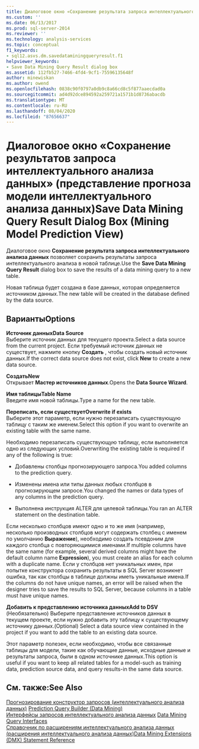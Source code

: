 ```yaml
---
title: Диалоговое окно «Сохранение результата запроса интеллектуального анализа данных» (представление прогноза модели интеллектуального анализа) | Документация Майкрософт
ms.custom: ''
ms.date: 06/13/2017
ms.prod: sql-server-2014
ms.reviewer: ''
ms.technology: analysis-services
ms.topic: conceptual
f1_keywords:
- sql12.asvs.dm.savedataminingqueryresult.f1
helpviewer_keywords:
- Save Data Mining Query Result dialog box
ms.assetid: 112fb527-7466-4fd4-9cf1-75596135648f
author: minewiskan
ms.author: owend
ms.openlocfilehash: 0838c90f0797a0db9c8a66cd8c5f877aaecdad0a
ms.sourcegitcommit: ad4d92dce894592a259721a1571b1d8736abacdb
ms.translationtype: MT
ms.contentlocale: ru-RU
ms.lasthandoff: 08/04/2020
ms.locfileid: "87656637"
---
```

# <a name="save-data-mining-query-result-dialog-box-mining-model-prediction-view"></a><span data-ttu-id="5f890-102">Диалоговое окно «Сохранение результатов запроса интеллектуального анализа данных» (представление прогноза модели интеллектуального анализа данных)</span><span class="sxs-lookup"><span data-stu-id="5f890-102">Save Data Mining Query Result Dialog Box (Mining Model Prediction View)</span></span>
  <span data-ttu-id="5f890-103">Диалоговое окно **Сохранение результата запроса интеллектуального анализа данных** позволяет сохранить результаты запроса интеллектуального анализа в новой таблице.</span><span class="sxs-lookup"><span data-stu-id="5f890-103">Use the **Save Data Mining Query Result** dialog box to save the results of a data mining query to a new table.</span></span>  
  
 <span data-ttu-id="5f890-104">Новая таблица будет создана в базе данных, которая определяется источником данных.</span><span class="sxs-lookup"><span data-stu-id="5f890-104">The new table will be created in the database defined by the data source.</span></span>  
  
## <a name="options"></a><span data-ttu-id="5f890-105">Варианты</span><span class="sxs-lookup"><span data-stu-id="5f890-105">Options</span></span>  
 <span data-ttu-id="5f890-106">**Источник данных**</span><span class="sxs-lookup"><span data-stu-id="5f890-106">**Data Source**</span></span>  
 <span data-ttu-id="5f890-107">Выберите источник данных для текущего проекта.</span><span class="sxs-lookup"><span data-stu-id="5f890-107">Select a data source from the current project.</span></span> <span data-ttu-id="5f890-108">Если требуемый источник данных не существует, нажмите кнопку **Создать** , чтобы создать новый источник данных.</span><span class="sxs-lookup"><span data-stu-id="5f890-108">If the correct data source does not exist, click **New** to create a new data source.</span></span>  
  
 <span data-ttu-id="5f890-109">**Создать**</span><span class="sxs-lookup"><span data-stu-id="5f890-109">**New**</span></span>  
 <span data-ttu-id="5f890-110">Открывает **Мастер источников данных**.</span><span class="sxs-lookup"><span data-stu-id="5f890-110">Opens the **Data Source Wizard**.</span></span>  
  
 <span data-ttu-id="5f890-111">**Имя таблицы**</span><span class="sxs-lookup"><span data-stu-id="5f890-111">**Table Name**</span></span>  
 <span data-ttu-id="5f890-112">Введите имя новой таблицы.</span><span class="sxs-lookup"><span data-stu-id="5f890-112">Type a name for the new table.</span></span>  
  
 <span data-ttu-id="5f890-113">**Переписать, если существует**</span><span class="sxs-lookup"><span data-stu-id="5f890-113">**Overwrite if exists**</span></span>  
 <span data-ttu-id="5f890-114">Выберите этот параметр, если нужно перезаписать существующую таблицу с таким же именем.</span><span class="sxs-lookup"><span data-stu-id="5f890-114">Select this option if you want to overwrite an existing table with the same name.</span></span>  
  
 <span data-ttu-id="5f890-115">Необходимо перезаписать существующую таблицу, если выполняется одно из следующих условий.</span><span class="sxs-lookup"><span data-stu-id="5f890-115">Overwriting the existing table is required if any of the following is true:</span></span>  
  
-   <span data-ttu-id="5f890-116">Добавлены столбцы прогнозирующего запроса.</span><span class="sxs-lookup"><span data-stu-id="5f890-116">You added columns to the prediction query.</span></span>  
  
-   <span data-ttu-id="5f890-117">Изменены имена или типы данных любых столбцов в прогнозирующем запросе.</span><span class="sxs-lookup"><span data-stu-id="5f890-117">You changed the names or data types of any columns in the prediction query.</span></span>  
  
-   <span data-ttu-id="5f890-118">Выполнена инструкция ALTER для целевой таблицы.</span><span class="sxs-lookup"><span data-stu-id="5f890-118">You ran an ALTER statement on the destination table.</span></span>  
  
 <span data-ttu-id="5f890-119">Если несколько столбцов имеют одно и то же имя (например, несколько производных столбцов могут содержать столбец с именем по умолчанию **Выражение**), необходимо создать псевдоним для каждого столбца с повторяющимися именами.</span><span class="sxs-lookup"><span data-stu-id="5f890-119">If multiple columns have the same name (for example, several derived columns might have the default column name **Expression**), you must create an alias for each column with a duplicate name.</span></span> <span data-ttu-id="5f890-120">Если у столбцов нет уникальных имен, при попытке конструктора сохранить результаты в SQL Server возникнет ошибка, так как столбцы в таблице должны иметь уникальные имена.</span><span class="sxs-lookup"><span data-stu-id="5f890-120">If the columns do not have unique names, an error will be raised when the designer tries to save the results to SQL Server, because columns in a table must have unique names.</span></span>  
  
 <span data-ttu-id="5f890-121">**Добавить к представлению источника данных**</span><span class="sxs-lookup"><span data-stu-id="5f890-121">**Add to DSV**</span></span>  
 <span data-ttu-id="5f890-122">(Необязательно) Выберите представление источников данных в текущем проекте, если нужно добавить эту таблицу к существующему источнику данных.</span><span class="sxs-lookup"><span data-stu-id="5f890-122">(Optional) Select a data source view contained in the project if you want to add the table to an existing data source.</span></span>  
  
 <span data-ttu-id="5f890-123">Этот параметр полезен, если необходимо, чтобы все связанные таблицы для модели, такие как обучающие данные, исходные данные и результаты запроса, были в одном источнике данных.</span><span class="sxs-lookup"><span data-stu-id="5f890-123">This option is useful if you want to keep all related tables for a model-such as training data, prediction source data, and query results-in the same data source.</span></span>  
  
## <a name="see-also"></a><span data-ttu-id="5f890-124">См. также:</span><span class="sxs-lookup"><span data-stu-id="5f890-124">See Also</span></span>  
 <span data-ttu-id="5f890-125">[Прогнозирование конструктор запросов &#40;интеллектуального анализа данных&#41;](prediction-query-builder-data-mining.md) </span><span class="sxs-lookup"><span data-stu-id="5f890-125">[Prediction Query Builder &#40;Data Mining&#41;](prediction-query-builder-data-mining.md) </span></span>  
 <span data-ttu-id="5f890-126">[Интерфейсы запросов интеллектуального анализа данных](data-mining/data-mining-query-tools.md) </span><span class="sxs-lookup"><span data-stu-id="5f890-126">[Data Mining Query Interfaces](data-mining/data-mining-query-tools.md) </span></span>  
 [<span data-ttu-id="5f890-127">Справочник по расширениям интеллектуального анализа данных (расширения интеллектуального анализа данных)</span><span class="sxs-lookup"><span data-stu-id="5f890-127">Data Mining Extensions &#40;DMX&#41; Statement Reference</span></span>](/sql/dmx/data-mining-extensions-dmx-statements)  
  
  
